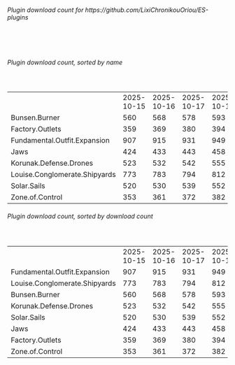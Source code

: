 <h6>Plugin download count for https://github.com/LixiChronikouOriou/ES-plugins</h6><br>
<br>
<h6>Plugin download count, sorted by name</h6><sub><sup><br>
<table>
	<tr>
		<td></td>
		<td>2025-10-15</td>
		<td>2025-10-16</td>
		<td>2025-10-17</td>
		<td>2025-10-18</td>
		<td>2025-10-19</td>
		<td>2025-10-20</td>
		<td>2025-10-21</td>
		<td>today +</td>
	</tr>
	<tr>
		<td>Bunsen.Burner</td>
		<td>560</td>
		<td>568</td>
		<td>578</td>
		<td>593</td>
		<td>601</td>
		<td>608</td>
		<td>611</td>
		<td>+ 3</td>
	</tr>
	<tr>
		<td>Factory.Outlets</td>
		<td>359</td>
		<td>369</td>
		<td>380</td>
		<td>394</td>
		<td>402</td>
		<td>408</td>
		<td>413</td>
		<td>+ 5</td>
	</tr>
	<tr>
		<td>Fundamental.Outfit.Expansion</td>
		<td>907</td>
		<td>915</td>
		<td>931</td>
		<td>949</td>
		<td>958</td>
		<td>972</td>
		<td>977</td>
		<td>+ 5</td>
	</tr>
	<tr>
		<td>Jaws</td>
		<td>424</td>
		<td>433</td>
		<td>443</td>
		<td>458</td>
		<td>468</td>
		<td>475</td>
		<td>478</td>
		<td>+ 3</td>
	</tr>
	<tr>
		<td>Korunak.Defense.Drones</td>
		<td>523</td>
		<td>532</td>
		<td>542</td>
		<td>555</td>
		<td>562</td>
		<td>569</td>
		<td>574</td>
		<td>+ 5</td>
	</tr>
	<tr>
		<td>Louise.Conglomerate.Shipyards</td>
		<td>773</td>
		<td>783</td>
		<td>794</td>
		<td>812</td>
		<td>819</td>
		<td>826</td>
		<td>831</td>
		<td>+ 5</td>
	</tr>
	<tr>
		<td>Solar.Sails</td>
		<td>520</td>
		<td>530</td>
		<td>539</td>
		<td>552</td>
		<td>561</td>
		<td>569</td>
		<td>572</td>
		<td>+ 3</td>
	</tr>
	<tr>
		<td>Zone.of.Control</td>
		<td>353</td>
		<td>361</td>
		<td>372</td>
		<td>382</td>
		<td>392</td>
		<td>401</td>
		<td>404</td>
		<td>+ 3</td>
	</tr>
</table>
</sub></sup>
<h6>Plugin download count, sorted by download count</h6><sub><sup><br>
<table>
	<tr>
		<td></td>
		<td>2025-10-15</td>
		<td>2025-10-16</td>
		<td>2025-10-17</td>
		<td>2025-10-18</td>
		<td>2025-10-19</td>
		<td>2025-10-20</td>
		<td>2025-10-21</td>
		<td>today +</td>
	</tr>
	<tr>
		<td>Fundamental.Outfit.Expansion</td>
		<td>907</td>
		<td>915</td>
		<td>931</td>
		<td>949</td>
		<td>958</td>
		<td>972</td>
		<td>977</td>
		<td>+ 5</td>
	</tr>
	<tr>
		<td>Louise.Conglomerate.Shipyards</td>
		<td>773</td>
		<td>783</td>
		<td>794</td>
		<td>812</td>
		<td>819</td>
		<td>826</td>
		<td>831</td>
		<td>+ 5</td>
	</tr>
	<tr>
		<td>Bunsen.Burner</td>
		<td>560</td>
		<td>568</td>
		<td>578</td>
		<td>593</td>
		<td>601</td>
		<td>608</td>
		<td>611</td>
		<td>+ 3</td>
	</tr>
	<tr>
		<td>Korunak.Defense.Drones</td>
		<td>523</td>
		<td>532</td>
		<td>542</td>
		<td>555</td>
		<td>562</td>
		<td>569</td>
		<td>574</td>
		<td>+ 5</td>
	</tr>
	<tr>
		<td>Solar.Sails</td>
		<td>520</td>
		<td>530</td>
		<td>539</td>
		<td>552</td>
		<td>561</td>
		<td>569</td>
		<td>572</td>
		<td>+ 3</td>
	</tr>
	<tr>
		<td>Jaws</td>
		<td>424</td>
		<td>433</td>
		<td>443</td>
		<td>458</td>
		<td>468</td>
		<td>475</td>
		<td>478</td>
		<td>+ 3</td>
	</tr>
	<tr>
		<td>Factory.Outlets</td>
		<td>359</td>
		<td>369</td>
		<td>380</td>
		<td>394</td>
		<td>402</td>
		<td>408</td>
		<td>413</td>
		<td>+ 5</td>
	</tr>
	<tr>
		<td>Zone.of.Control</td>
		<td>353</td>
		<td>361</td>
		<td>372</td>
		<td>382</td>
		<td>392</td>
		<td>401</td>
		<td>404</td>
		<td>+ 3</td>
	</tr>
</table>
</sub></sup>
